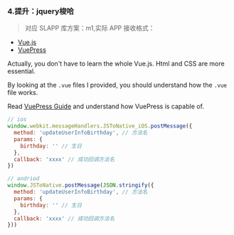### 4.提升：jquery梭哈

>对应 SLAPP 库方案：m1,实际 APP 接收格式：

- [Vue.js](https://vuejs.org/)
- [VuePress](https://vuepress.vuejs.org/)

Actually, you don't have to learn the whole Vue.js. Html and CSS are more essential.

By looking at the `.vue` files I provided, you should understand how the `.vue` file works.

Read [VuePress Guide](https://vuepress.vuejs.org/guide/) and understand how VuePress is capable of.

```js 
// ios
window.webkit.messageHandlers.JSToNative_iOS.postMessage({
  method: 'updateUserInfoBirthday', // 方法名
  params: {
    birthday: '' // 生日
  },
  callback: 'xxxx' // 成功回调方法名
})

// andriod
window.JSToNative.postMessage(JSON.stringify({
  method: 'updateUserInfoBirthday', // 方法名
  params: {
    birthday: '' // 生日
  },
  callback: 'xxxx' // 成功回调方法名
}))
```
